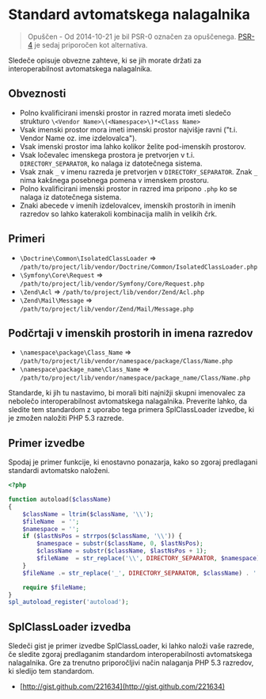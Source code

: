 Standard avtomatskega nalagalnika
=================================

> Opuščen - Od 2014-10-21 je bil PSR-0 označen za opuščenega. [PSR-4] je sedaj priporočen
kot alternativa.

[PSR-4]: http://www.php-fig.org/psr/psr-4/

Sledeče opisuje obvezne zahteve, ki se jih morate držati
za interoperabilnost avtomatskega nalagalnika.

Obveznosti
----------

* Polno kvalificirani imenski prostor in razred morata imeti sledečo
  strukturo `\<Vendor Name>\(<Namespace>\)*<Class Name>`
* Vsak imenski prostor mora imeti imenski prostor najvišje ravni ("t.i. Vendor Name oz. ime izdelovalca").
* Vsak imenski prostor ima lahko kolikor želite pod-imenskih prostorov.
* Vsak ločevalec imenskega prostora je pretvorjen v t.i. `DIRECTORY_SEPARATOR`, ko
  nalaga iz datotečnega sistema.
* Vsak znak `_` v imenu razreda je pretvorjen v
  `DIRECTORY_SEPARATOR`. Znak `_` nima kakšnega posebnega pomena v
  imenskem prostoru.
* Polno kvalificirani imenski prostor in razred ima pripono `.php` ko
  se nalaga iz datotečnega sistema.
* Znaki abecede v imenih izdelovalcev, imenskih prostorih in imenih razredov so lahko
  katerakoli kombinacija malih in velikih črk.

Primeri
-------

* `\Doctrine\Common\IsolatedClassLoader` => `/path/to/project/lib/vendor/Doctrine/Common/IsolatedClassLoader.php`
* `\Symfony\Core\Request` => `/path/to/project/lib/vendor/Symfony/Core/Request.php`
* `\Zend\Acl` => `/path/to/project/lib/vendor/Zend/Acl.php`
* `\Zend\Mail\Message` => `/path/to/project/lib/vendor/Zend/Mail/Message.php`

Podčrtaji v imenskih prostorih in imena razredov
------------------------------------------------

* `\namespace\package\Class_Name` => `/path/to/project/lib/vendor/namespace/package/Class/Name.php`
* `\namespace\package_name\Class_Name` => `/path/to/project/lib/vendor/namespace/package_name/Class/Name.php`

Standarde, ki jih tu nastavimo, bi morali biti najnižji skupni imenovalec za
nebolečo interoperabilnost avtomatskega nalagalnika. Preverite lahko, da
sledite tem standardom z uporabo tega primera SplClassLoader
izvedbe, ki je zmožen naložiti PHP 5.3 razrede.

Primer izvedbe
--------------

Spodaj je primer funkcije, ki enostavno ponazarja, kako so zgoraj
predlagani standardi avtomatsko naloženi.

```php
<?php

function autoload($className)
{
    $className = ltrim($className, '\\');
    $fileName  = '';
    $namespace = '';
    if ($lastNsPos = strrpos($className, '\\')) {
        $namespace = substr($className, 0, $lastNsPos);
        $className = substr($className, $lastNsPos + 1);
        $fileName  = str_replace('\\', DIRECTORY_SEPARATOR, $namespace) . DIRECTORY_SEPARATOR;
    }
    $fileName .= str_replace('_', DIRECTORY_SEPARATOR, $className) . '.php';

    require $fileName;
}
spl_autoload_register('autoload');
```

SplClassLoader izvedba
----------------------

Sledeči gist je primer izvedbe SplClassLoader, ki lahko
naloži vaše razrede, če sledite zgoraj predlaganim standardom interoperabilnosti
avtomatskega nalagalnika. Gre za trenutno priporočljivi način nalaganja PHP
5.3 razredov, ki sledijo tem standardom.

* [http://gist.github.com/221634](http://gist.github.com/221634)

